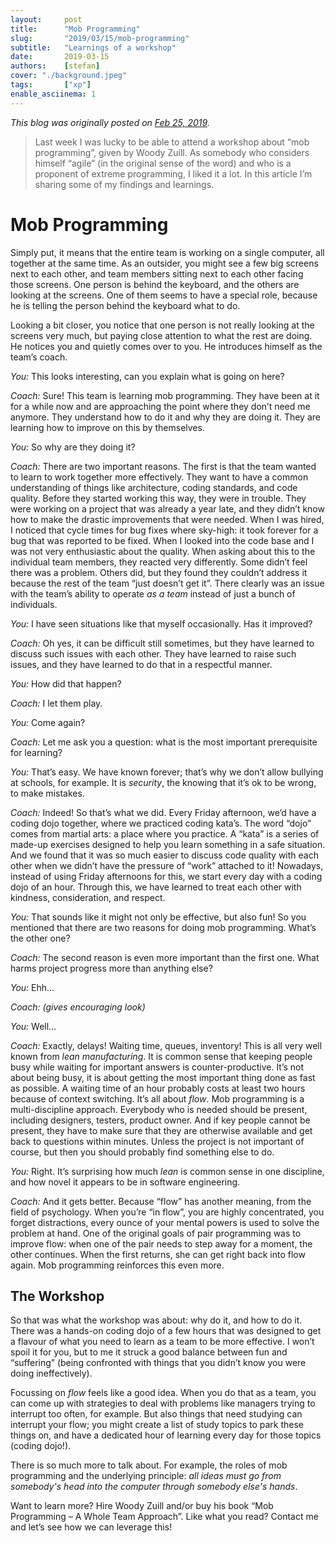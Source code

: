 ```yaml
---
layout:     post
title:      "Mob Programming"
slug:       "2019/03/15/mob-programming"
subtitle:   "Learnings of a workshop"
date:       2019-03-15
authors:    [stefan]
cover: "./background.jpeg"
tags:       ["xp"]
enable_asciinema: 1
---
```

*This blog was originally posted on [Feb 25, 2019][1].*

> Last week I was lucky to be able to attend a workshop about “mob programming”, given by Woody Zuill. As somebody who considers himself “agile” (in the original sense of the word) and who is a proponent of extreme programming, I liked it a lot. In this article I’m sharing some of my findings and learnings.

# Mob Programming

Simply put, it means that the entire team is working on a single computer, all together at the same time. As an outsider, you might see a few big screens next to each other, and team members sitting next to each other facing those screens. One person is behind the keyboard, and the others are looking at the screens. One of them seems to have a special role, because he is telling the person behind the keyboard what to do.

Looking a bit closer, you notice that one person is not really looking at the screens very much, but paying close attention to what the rest are doing. He notices you and quietly comes over to you. He introduces himself as the team’s coach.

*You:* This looks interesting, can you explain what is going on here?

*Coach:* Sure! This team is learning mob programming. They have been at it for a while now and are approaching the point where they don’t need me anymore. They understand how to do it and why they are doing it. They are learning how to improve on this by themselves.

*You:* So why are they doing it?

*Coach:* There are two important reasons. The first is that the team wanted to learn to work together more effectively. They want to have a common understanding of things like architecture, coding standards, and code quality. Before they started working this way, they were in trouble. They were working on a project that was already a year late, and they didn’t know how to make the drastic improvements that were needed. When I was hired, I noticed that cycle times for bug fixes where sky-high: it took forever for a bug that was reported to be fixed. When I looked into the code base and I was not very enthusiastic about the quality. When asking about this to the individual team members, they reacted very differently. Some didn’t feel there was a problem. Others did, but they found they couldn’t address it because the rest of the team “just doesn’t get it”. There clearly was an issue with the team’s ability to operate *as a team* instead of just a bunch of individuals.

*You:* I have seen situations like that myself occasionally. Has it improved?

*Coach:* Oh yes, it can be difficult still sometimes, but they have learned to discuss such issues with each other. They have learned to raise such issues, and they have learned to do that in a respectful manner.

*You:* How did that happen?

*Coach:* I let them play.

*You:* Come again?

*Coach:* Let me ask you a question: what is the most important prerequisite for learning?

*You:* That’s easy. We have known forever; that’s why we don’t allow bullying at schools, for example. It is *security*, the knowing that it’s ok to be wrong, to make mistakes.

*Coach:* Indeed! So that’s what we did. Every Friday afternoon, we’d have a coding dojo together, where we practiced coding kata’s. The word “dojo” comes from martial arts: a place where you practice. A “kata” is a series of made-up exercises designed to help you learn something in a safe situation. And we found that it was so much easier to discuss code quality with each other when we didn’t have the pressure of “work” attached to it! Nowadays, instead of using Friday afternoons for this, we start every day with a coding dojo of an hour. Through this, we have learned to treat each other with kindness, consideration, and respect.

*You:* That sounds like it might not only be effective, but also fun! So you mentioned that there are two reasons for doing mob programming. What’s the other one?

*Coach:* The second reason is even more important than the first one. What harms project progress more than anything else?

*You:* Ehh…

*Coach:* *(gives encouraging look)*

*You:* Well…

*Coach:* Exactly, delays! Waiting time, queues, inventory! This is all very well known from *lean manufacturing*. It is common sense that keeping people busy while waiting for important answers is counter-productive. It’s not about being busy, it is about getting the most important thing done as fast as possible. A waiting time of an hour probably costs at least two hours because of context switching. It’s all about *flow*. Mob programming is a multi-discipline approach. Everybody who is needed should be present, including designers, testers, product owner. And if key people cannot be present, they have to make sure that they are otherwise available and get back to questions within minutes. Unless the project is not important of course, but then you should probably find something else to do.

*You:* Right. It’s surprising how much *lean* is common sense in one discipline, and how novel it appears to be in software engineering.

*Coach:* And it gets better. Because “flow” has another meaning, from the field of psychology. When you’re “in flow”, you are highly concentrated, you forget distractions, every ounce of your mental powers is used to solve the problem at hand. One of the original goals of pair programming was to improve flow: when one of the pair needs to step away for a moment, the other continues. When the first returns, she can get right back into flow again. Mob programming reinforces this even more.

## The Workshop

So that was what the workshop was about: why do it, and how to do it. There was a hands-on coding dojo of a few hours that was designed to get a flavour of what you need to learn as a team to be more effective. I won’t spoil it for you, but to me it struck a good balance between fun and “suffering” (being confronted with things that you didn’t know you were doing ineffectively).

Focussing on *flow* feels like a good idea. When you do that as a team, you can come up with strategies to deal with problems like managers trying to interrupt too often, for example. But also things that need studying can interrupt your flow; you might create a list of study topics to park these things on, and have a dedicated hour of learning every day for those topics (coding dojo!).

There is so much more to talk about. For example, the roles of mob programming and the underlying principle: *all ideas must go from somebody's head into the computer through somebody else's hands*.

Want to learn more? Hire Woody Zuill and/or buy his book “Mob Programming – A Whole Team Approach”. Like what you read? Contact me and let’s see how we can leverage this!

[1]: https://gist.github.com/svdo/0519c26fec9899b9b2c081c1c3d37ff6#file-blog-post-mob-programming-md
